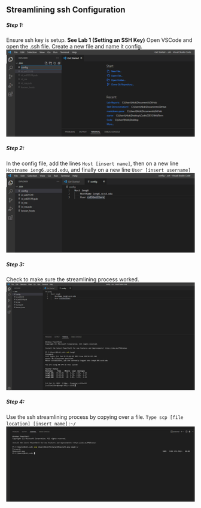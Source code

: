 ## Streamlining ssh Configuration

##### Step 1:
Ensure ssh key is setup. **See Lab 1  (Setting an SSH Key)** Open VSCode and open the .ssh file. Create a new file and name it config. 
![ConfigFileSetUp](LastHope.png)

##### Step 2:
In the config file, add the lines `Host [insert name]`, then on a new line `Hostname ieng6.ucsd.edu`, and finally on a new line `User [insert username]`
![EditingConfigFileSet](LastHope1.png)

##### Step 3:
Check to make sure the streamlining process worked. 
![CheckingSSH](LastHope2.png)

##### Step 4:
Use the ssh streamlining process by copying over a file. `Type scp [file location] [insert name]:~/`
![UsingStreamliningProcess](LastHope3.png)
